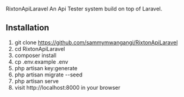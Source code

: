 RixtonApiLaravel
An Api Tester system build on top of Laravel.
## Installation
1. git clone https://github.com/sammymwangangi/RixtonApiLaravel
2. cd RixtonApiLaravel
3. composer install
4. cp .env.example .env
5. php artisan key:generate
6. php artisan migrate --seed
7. php artisan serve
8. visit http://localhost:8000 in your browser
